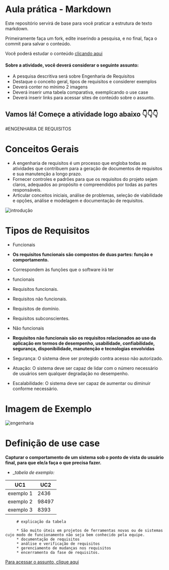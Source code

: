 # Aula prática - Markdown

Este repositório servirá de base para você praticar a estrutura de texto markdown. 

Primeiramente faça um fork, edite inserindo a pesquisa, e no final, faça o commit para salvar o conteúdo.

Você poderá estudar o conteúdo [clicando aqui](https://docs.pipz.com/central-de-ajuda/learning-center/guia-basico-de-markdown#open)

#### Sobre a atividade, você deverá considerar o seguinte assunto:

- A pesquisa descritiva será sobre Engenharia de Requisitos
- Destaque o conceito geral, tipos de requisitos e considerer exemplos
- Deverá conter no mínimo 2 imagens
- Deverá inserir uma tabela comparativa, exemplicando o use case
- Deverá inserir links para acessar sites de conteúdo sobre o assunto.


## Vamos lá! Começe a atividade logo abaixo 👇👇👇



 #ENGENHARIA DE REQUISITOS 

  # Conceitos Gerais 

* A engenharia de requisitos é um processo que engloba todas as atividades que contribuem para a geração de documentos de requisitos e sua manutenção a longo prazo.
* Fornecer controles e padrões para que os requisitos do projeto sejam claros, adequados ao propósito e compreendidos por todas as partes responsáveis.
* Articular conceitos iniciais, análise de problemas, seleção de viabilidade e opções, análise e modelagem e documentação de requisitos.

![introdução](https://www.devmedia.com.br/imagens/engsoft/artigo6/image05.jpg)
  # Tipos de Requisitos

   * Funcionais
   * __Os requisitos funcionais são compostos de duas partes: função e comportamento.__
  
  * Correspondem às funções que o software irá ter
  * funcionais 
  * Requisitos funcionais.
  * Requisitos não funcionais.
  * Requisitos de domínio.
  * Requisitos subconscientes.

 * Não funcionais
 *  __Requisitos não funcionais são os requisitos relacionados ao uso da aplicação em termos de desempenho, usabilidade, confiabilidade, segurança, disponibilidade, manutenção e tecnologias envolvidas__

 * Segurança: O sistema deve ser protegido contra acesso não autorizado.
 * Atuação: O sistema deve ser capaz de lidar com o número necessário de usuários sem qualquer degradação no desempenho.
 * Escalabilidade: O sistema deve ser capaz de aumentar ou diminuir conforme necessário.

  # Imagem de Exemplo
![engenharia](https://analisederequisitos.com.br/wp-content/uploads/2018/03/o-que-sao-requisitos-nao-funcionais-requisitos-de-sofware.png)
  


 # Definição de use case
 __Capturar o comportamento de um sistema sob o ponto de vista do usuário final, para que ele/a faça o que precisa fazer.__


 
* __tabela de exemplo:_

 UC1        |  UC2
 ------     |-----
exemplo 1   |  2436
exemplo 2   | 98497
exemplo 3   | 8393
       
     
         # explicação da tabela 
         
         * São muito úteis em projetos de ferramentas novas ou de sistemas cujo modo de funcionamento não seja bem conhecido pela equipe.
         * documentação de requisitos
         * análise e verificação de requisitos 
         * gerenciamento de mudanças nos requisitos 
         * encerramento da fase de requisitos.
        

[Para acessar o assunto, clique aqui](https://www.devmedia.com.br/introducao-a-engenharia-de-requisitos/8034)

